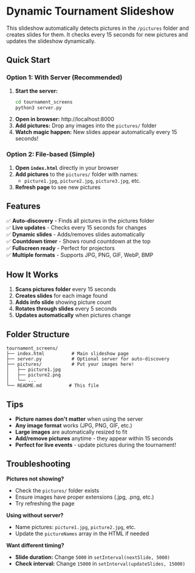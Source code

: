 # Dynamic Tournament Slideshow

This slideshow automatically detects pictures in the `/pictures` folder and creates slides for them. It checks every 15 seconds for new pictures and updates the slideshow dynamically.

## Quick Start

### Option 1: With Server (Recommended)
1. **Start the server:**
   ```bash
   cd tournament_screens
   python3 server.py
   ```
2. **Open in browser:** http://localhost:8000
3. **Add pictures:** Drop any images into the `pictures/` folder
4. **Watch magic happen:** New slides appear automatically every 15 seconds!

### Option 2: File-based (Simple)
1. **Open `index.html`** directly in your browser
2. **Add pictures** to the `pictures/` folder with names:
   - `picture1.jpg`, `picture2.jpg`, `picture3.jpg`, etc.
3. **Refresh page** to see new pictures

## Features

✅ **Auto-discovery** - Finds all pictures in the pictures folder  
✅ **Live updates** - Checks every 15 seconds for changes  
✅ **Dynamic slides** - Adds/removes slides automatically  
✅ **Countdown timer** - Shows round countdown at the top  
✅ **Fullscreen ready** - Perfect for projectors  
✅ **Multiple formats** - Supports JPG, PNG, GIF, WebP, BMP  

## How It Works

1. **Scans pictures folder** every 15 seconds
2. **Creates slides** for each image found
3. **Adds info slide** showing picture count
4. **Rotates through slides** every 5 seconds
5. **Updates automatically** when pictures change

## Folder Structure
```
tournament_screens/
├── index.html          # Main slideshow page
├── server.py           # Optional server for auto-discovery
├── pictures/           # Put your images here!
│   ├── picture1.jpg
│   ├── picture2.png
│   └── ...
└── README.md          # This file
```

## Tips

- **Picture names don't matter** when using the server
- **Any image format** works (JPG, PNG, GIF, etc.)
- **Large images** are automatically resized to fit
- **Add/remove pictures** anytime - they appear within 15 seconds
- **Perfect for live events** - update pictures during the tournament!

## Troubleshooting

**Pictures not showing?**
- Check the `pictures/` folder exists
- Ensure images have proper extensions (.jpg, .png, etc.)
- Try refreshing the page

**Using without server?**
- Name pictures: `picture1.jpg`, `picture2.jpg`, etc.
- Update the `pictureNames` array in the HTML if needed

**Want different timing?**
- **Slide duration:** Change `5000` in `setInterval(nextSlide, 5000)`
- **Check interval:** Change `15000` in `setInterval(updateSlides, 15000)`
